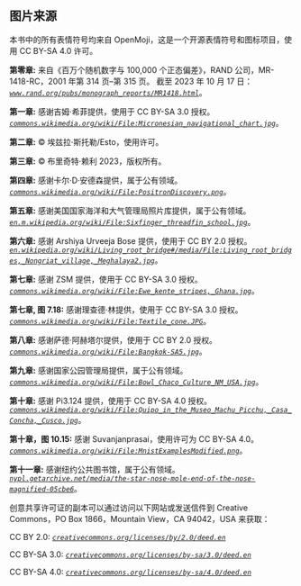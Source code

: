 ## **图片来源**

本书中的所有表情符号均来自 OpenMoji，这是一个开源表情符号和图标项目，使用 CC BY-SA 4.0 许可。

**第零章:** 来自《百万个随机数字与 100,000 个正态偏差》，RAND 公司，MR-1418-RC，2001 年第 314 页–第 315 页。 截至 2023 年 10 月 17 日： *[`www.rand.org/pubs/monograph_reports/MR1418.html`](https://www.rand.org/pubs/monograph_reports/MR1418.html)*。

**第一章:** 感谢吉姆·希菲提供，使用于 CC BY-SA 3.0 授权。 *[`commons.wikimedia.org/wiki/File:Micronesian_navigational_chart.jpg`](https://commons.wikimedia.org/wiki/File:Micronesian_navigational_chart.jpg)*。

**第二章:** © 埃兹拉·斯托勒/Esto，使用许可。

**第三章:** © 布里奇特·赖利 2023，版权所有。

**第四章:** 感谢卡尔·D·安德森提供，属于公有领域。 *[`commons.wikimedia.org/wiki/File:PositronDiscovery.png`](https://commons.wikimedia.org/wiki/File:PositronDiscovery.png)*。

**第五章:** 感谢美国国家海洋和大气管理局照片库提供，属于公有领域。 *[`en.m.wikipedia.org/wiki/File:Sixfinger_threadfin_school.jpg`](https://en.m.wikipedia.org/wiki/File:Sixfinger_threadfin_school.jpg)*。

**第六章:** 感谢 Arshiya Urveeja Bose 提供，使用于 CC BY 2.0 授权。 *[`en.wikipedia.org/wiki/Living_root_bridge#/media/File:Living_root_bridges,_Nongriat_village,_Meghalaya2.jpg`](https://en.wikipedia.org/wiki/Living_root_bridge#/media/File:Living_root_bridges,_Nongriat_village,_Meghalaya2.jpg)*。

**第七章:** 感谢 ZSM 提供，使用于 CC BY-SA 3.0 授权。 *[`commons.wikimedia.org/wiki/File:Ewe_kente_stripes,_Ghana.jpg`](https://commons.wikimedia.org/wiki/File:Ewe_kente_stripes,_Ghana.jpg)*。

**第七章, 图 7.18:** 感谢理查德·林提供，使用于 CC BY-SA 3.0 授权。 *[`commons.wikimedia.org/wiki/File:Textile_cone.JPG`](https://commons.wikimedia.org/wiki/File:Textile_cone.JPG)*。

**第八章:** 感谢萨德·阿赫塔尔提供，使用于 CC BY 2.0 授权。 *[`commons.wikimedia.org/wiki/File:Bangkok-SA5.jpg`](https://commons.wikimedia.org/wiki/File:Bangkok-SA5.jpg)*。

**第九章:** 感谢国家公园管理局提供，属于公有领域。 *[`commons.wikimedia.org/wiki/File:Bowl_Chaco_Culture_NM_USA.jpg`](https://commons.wikimedia.org/wiki/File:Bowl_Chaco_Culture_NM_USA.jpg)*。

**第十章:** 感谢 Pi3.124 提供，使用于 CC BY-SA 4.0 授权。 *[`commons.wikimedia.org/wiki/File:Quipo_in_the_Museo_Machu_Picchu,_Casa_Concha,_Cusco.jpg`](https://commons.wikimedia.org/wiki/File:Quipo_in_the_Museo_Machu_Picchu,_Casa_Concha,_Cusco.jpg)*。

**第十章，图 10.15:** 感谢 Suvanjanprasai，使用许可为 CC BY-SA 4.0。 *[`commons.wikimedia.org/wiki/File:MnistExamplesModified.png`](https://commons.wikimedia.org/wiki/File:MnistExamplesModified.png)*。

**第十一章:** 感谢纽约公共图书馆，属于公有领域。 *[`nypl.getarchive.net/media/the-star-nose-mole-end-of-the-nose-magnified-05cbe6`](https://nypl.getarchive.net/media/the-star-nose-mole-end-of-the-nose-magnified-05cbe6)*。

创意共享许可证的副本可以通过访问以下网站或发送信件到 Creative Commons，PO Box 1866，Mountain View，CA 94042，USA 来获取：

CC BY 2.0: *[`creativecommons.org/licenses/by/2.0/deed.en`](https://creativecommons.org/licenses/by/2.0/deed.en)*

CC BY-SA 3.0: *[`creativecommons.org/licenses/by-sa/3.0/deed.en`](https://creativecommons.org/licenses/by-sa/3.0/deed.en)*

CC BY-SA 4.0: *[`creativecommons.org/licenses/by-sa/4.0/deed.en`](https://creativecommons.org/licenses/by-sa/4.0/deed.en)*
